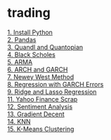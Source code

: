 # trading

[1. Install Python](01_Install_Python.ipynb) <br/>
[2. Pandas](02_Pandas.ipynb) <br/>
[3. Quandl and Quantopian](03_Quandl_Quantopian.ipynb) <br/>
[4. Black Scholes](04_Options_Black_Sholes.ipynb) <br/>
[5. ARMA](05_ARMA.ipynb) <br/>
[6. ARCH and GARCH](06_ARCH_and_GARCH.ipynb) <br/>
[7. Newey West Method](07_Newey_West.ipynb) <br/>
[8. Regression with GARCH Errors](08_Regression_GARCH.ipynb) <br/>
[9. Ridge and Lasso Regression](09_Ridge_Lasso_Regressionn.ipynb) <br/>
[11. Yahoo Finance Scrap](11_yahoo_finance_scrap.ipynb) <br/>
[12. Sentiment Analysis](12_Sentiment_Analysis.ipynb) <br/>
[13. Gradient Decent](13_Gradient_descent.ipynb) <br/>
[14. KNN](KNN.ipynb) <br/>
[15. K-Means Clustering](k_means_clustering.ipynb)

